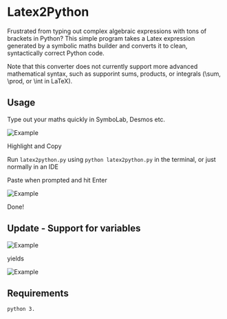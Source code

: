 # Latex2Python

Frustrated from typing out complex algebraic expressions with tons of brackets in Python? This simple program takes a Latex expression generated by a symbolic maths builder and converts it to clean, syntactically correct Python code.

Note that this converter does not currently support more advanced mathematical syntax, such as supporint sums, products, or integrals (\sum, \prod, or \int in LaTeX).

## Usage

Type out your maths quickly in SymboLab, Desmos etc.

![Example](examples/desmos_example.png)

Highlight and Copy

Run `latex2python.py` using `python latex2python.py` in the terminal, or just normally in an IDE

Paste when prompted and hit Enter

![Example](examples/result_example.png)

Done!

## Update - Support for variables

![Example](examples/example2.png)

yields

![Example](examples/example2result.png)

## Requirements

`python 3.`




